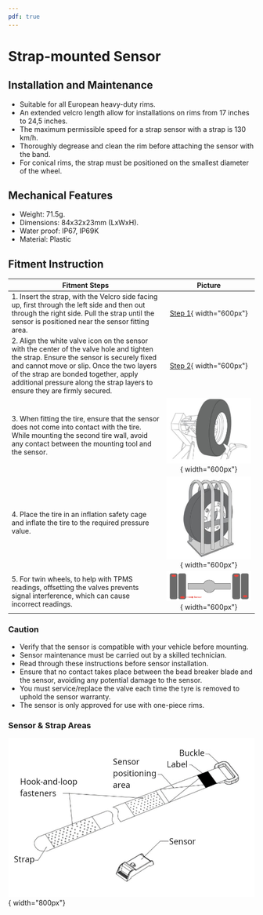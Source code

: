 ```yaml
---
pdf: true
---
```


# Strap-mounted Sensor

## Installation and Maintenance

- Suitable for all European heavy-duty rims.
- An extended velcro length allow for installations on rims from 17 inches to 24,5 inches.
- The maximum permissible speed for a strap sensor with a strap is 130 km/h.
- Thoroughly degrease and clean the rim before attaching the sensor with the band.
- For conical rims, the strap must be positioned on the smallest diameter of the wheel.

## Mechanical Features

- Weight: 71.5g.
- Dimensions: 84x32x23mm (LxWxH).
- Water proof: IP67, IP69K
- Material: Plastic

## Fitment Instruction

|**Fitment Steps** | **Picture**                        |
|----------------|:--------:|
| 1. Insert the strap, with the Velcro side facing up, first through the left side and then out through the right side. Pull the strap until the sensor is positioned near the sensor fitting area. | [Step 1](images/strap_sensor_velcro.JPG){ width="600px"}    |
| 2. Align the white valve icon on the sensor with the center of the valve hole and tighten the strap. Ensure the sensor is securely fixed and cannot move or slip. Once the two layers of the strap are bonded together, apply additional pressure along the strap layers to ensure they are firmly secured.  |  [Step 2](images/strap_sensor_mounting.JPG){ width="600px"}     |
| 3. When fitting the tire, ensure that the sensor does not come into contact with the tire. While mounting the second tire wall, avoid any contact between the mounting tool and the sensor.  | ![Step 3](images/valve_mounted_instruction_step3.JPG){ width="600px"}    |
| 4. Place the tire in an inflation safety cage and inflate the tire to the required pressure value.  | ![Step 4](images/valve_mounted_instruction_step4.JPG){ width="600px"}        |
| 5. For twin wheels, to help with TPMS readings, offsetting the valves prevents signal interference, which can cause incorrect readings.  | ![Step 5](images/strap_sensor_twin_tires.JPG){ width="600px"}        |

### Caution

- Verify that the sensor is compatible with your vehicle before mounting.
- Sensor maintenance must be carried out by a skilled technician.
- Read through these instructions before sensor installation.
- Ensure that no contact takes place between the bead breaker blade and the sensor, avoiding any potential damage to the sensor.
- You must service/replace the valve each time the tyre is removed to uphold the sensor warranty.
- The sensor is only approved for use with one-piece rims.

### Sensor & Strap Areas

![Srap-mounted Sensor](images/strap_mounted_sensor.JPG){ width="800px"}





